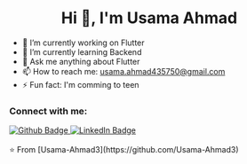  <h1 align="center">Hi 👋, I'm Usama Ahmad</h1>

- 🔭 I’m currently working on Flutter
- 🌱 I’m currently learning Backend
- 💬 Ask me anything about Flutter 
- 📫 How to reach me: usama.ahmad435750@gmail.com
- ⚡ Fun fact: I'm comming to teen
  
### Connect with me:
<div id="badges">
  <a href="https://github.com/Usama-Ahmad3">
    <img src="https://img.shields.io/badge/Github-white?style=for-the-badge&logo=Github&logoColor=black" alt="Github Badge"/>
  </a>
   <a href="https://tse3.mm.bing.net/th?id=OIP.d5futl9_HMoiD0hPTuYylwHaHX&pid=Api&P=0&h=220">
    <img src="https://img.shields.io/badge/LinkedIn-0077B5?style=for-the-badge&logo=linkedin&logoColor=white" alt="LinkedIn Badge" style="width=50; height=50"/>
  </a>
</div>


<br>
⭐️ From [Usama-Ahmad3](https://github.com/Usama-Ahmad3)
